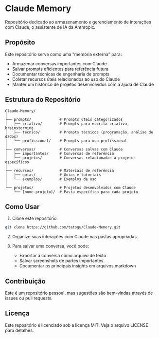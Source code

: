 # Claude Memory

Repositório dedicado ao armazenamento e gerenciamento de interações com Claude, o assistente de IA da Anthropic.

## Propósito

Este repositório serve como uma "memória externa" para:

- Armazenar conversas importantes com Claude
- Salvar prompts eficientes para referência futura
- Documentar técnicas de engenharia de prompts
- Coletar recursos úteis relacionados ao uso do Claude
- Manter um histórico de projetos desenvolvidos com a ajuda de Claude

## Estrutura do Repositório

```
Claude-Memory/
│
├── prompts/             # Prompts úteis categorizados
│   ├── criativo/        # Prompts para escrita criativa, brainstorming
│   ├── tecnico/         # Prompts técnicos (programação, análise de dados)
│   └── profissional/    # Prompts para uso profissional
│
├── conversas/           # Conversas salvas com Claude
│   ├── importantes/     # Conversas de referência
│   └── projetos/        # Conversas relacionadas a projetos específicos
│
├── recursos/            # Materiais de referência
│   ├── guias/           # Guias e tutoriais
│   └── exemplos/        # Exemplos de uso
│
└── projetos/            # Projetos desenvolvidos com Claude
    └── [nome-projeto]/  # Pasta específica para cada projeto
```

## Como Usar

1. Clone este repositório:
```bash
git clone https://github.com/tatogu/Claude-Memory.git
```

2. Organize suas interações com Claude nas pastas apropriadas.

3. Para salvar uma conversa, você pode:
   - Exportar a conversa como arquivo de texto
   - Salvar screenshots de partes importantes
   - Documentar os principais insights em arquivos markdown

## Contribuição

Este é um repositório pessoal, mas sugestões são bem-vindas através de issues ou pull requests.

## Licença

Este repositório é licenciado sob a licença MIT. Veja o arquivo LICENSE para detalhes.
